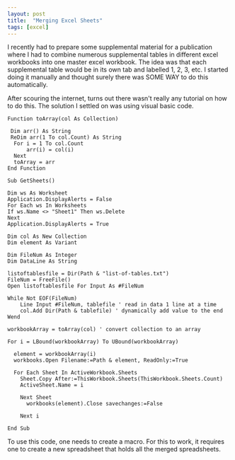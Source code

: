 ```yaml
---
layout: post
title:  "Merging Excel Sheets"
tags: [excel]
---
```


I recently had to prepare some supplemental material for a publication where I had to combine numerous supplemental tables in different excel workbooks into one master excel workbook. The idea was that each supplemental table would be in its own tab and labelled 1, 2, 3, etc. I started doing it manually and thought surely there was SOME WAY to do this automatically. 

After scouring the internet, turns out there wasn't really any tutorial on how to do this. The solution I settled on was using visual basic code.

```
Function toArray(col As Collection)

 Dim arr() As String
 ReDim arr(1 To col.Count) As String
  For i = 1 To col.Count
      arr(i) = col(i)
  Next
  toArray = arr
End Function

Sub GetSheets()

Dim ws As Worksheet
Application.DisplayAlerts = False
For Each ws In Worksheets
If ws.Name <> "Sheet1" Then ws.Delete
Next
Application.DisplayAlerts = True

Dim col As New Collection
Dim element As Variant

Dim FileNum As Integer
Dim DataLine As String

listoftablesfile = Dir(Path & "list-of-tables.txt")
FileNum = FreeFile()
Open listoftablesfile For Input As #FileNum

While Not EOF(FileNum)
    Line Input #FileNum, tablefile ' read in data 1 line at a time
    col.Add Dir(Path & tablefile) ' dynamically add value to the end
Wend

workbookArray = toArray(col) ' convert collection to an array

For i = LBound(workbookArray) To UBound(workbookArray)

  element = workbookArray(i)
  workbooks.Open Filename:=Path & element, ReadOnly:=True
  
  For Each Sheet In ActiveWorkbook.Sheets
    Sheet.Copy After:=ThisWorkbook.Sheets(ThisWorkbook.Sheets.Count)
    ActiveSheet.Name = i
     
    Next Sheet
      workbooks(element).Close savechanges:=False
     
    Next i

End Sub
```

To use this code, one needs to create a macro. For this to work, it requires one to create a new spreadsheet that holds all the merged spreadsheets.
